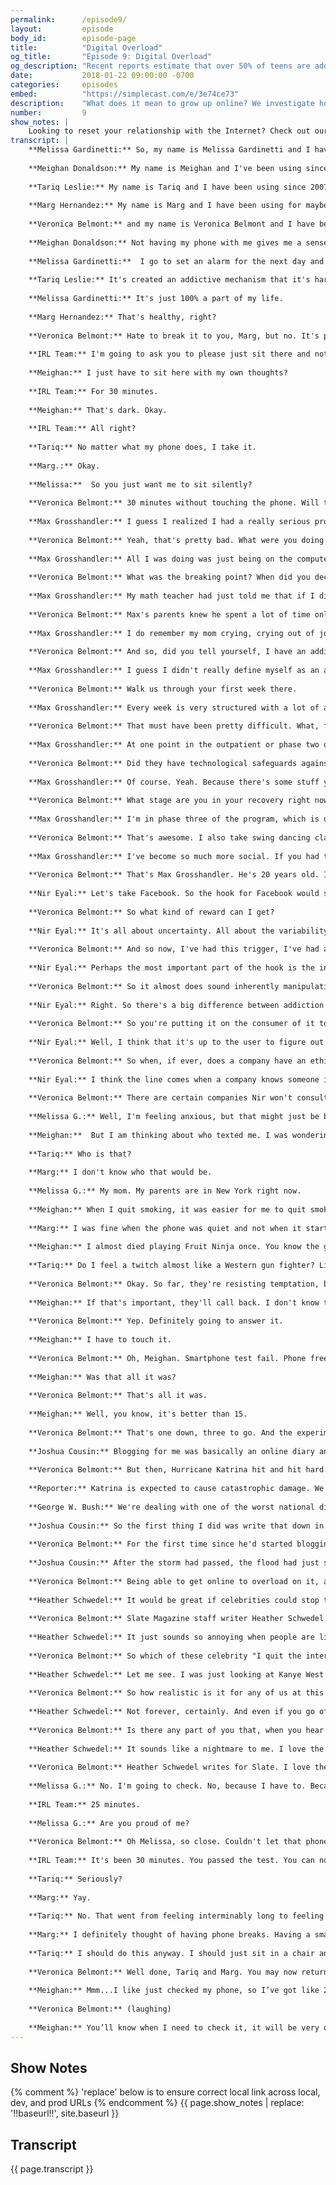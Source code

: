 ```yaml
---
permalink:      /episode9/
layout:         episode
body_id:        episode-page
title:          "Digital Overload"
og_title:       "Episode 9: Digital Overload"
og_description: "Recent reports estimate that over 50% of teens are addicted to their smartphones. Veronica Belmont investigates the impact of growing up online."
date:           2018-01-22 09:00:00 -0700
categories:     episodes
embed:          "https://simplecast.com/e/3e74ce73"
description:    "What does it mean to grow up online? We investigate how the www is changing our bodies and our brains. A college student shares his experience at rehab for Internet addiction. Bestselling author Nir Eyal breaks down what apps borrow from gambling technology. Writer Heather Schwedel talks about taking a cue from Kanye and breaking up with Twitter. And blogger Joshua Cousins talks about the Internet as a lifeline, in the wake of recent natural disasters."
number:         9
show_notes: |
    Looking to reset your relationship with the Internet? Check out our [digital detox kit](https://blog.mozilla.org/internetcitizen/2018/01/16/digital-fitness/). And if you still need something to stop your phone’s constant beep boops, we have the next best thing: [an IRL ringtone](!!baseurl!!/ringtones/).
transcript: |
    **Melissa Gardinetti:** So, my name is Melissa Gardinetti and I have been using a smartphone since 2007.
    
    **Meighan Donaldson:** My name is Meighan and I've been using since 2010.
    
    **Tariq Leslie:** My name is Tariq and I have been using since 2007.
    
    **Marg Hernandez:** My name is Marg and I have been using for maybe 12 years.
    
    **Veronica Belmont:** and my name is Veronica Belmont and I have been using a smartphone since 2007. Like the four people you just heard from, I'm hooked on my phone. Maybe even addicted?
    
    **Meighan Donaldson:** Not having my phone with me gives me a sense of anxiety. 
    
    **Melissa Gardinetti:**  I go to set an alarm for the next day and then 20 minutes later I'm like in my brother's ex-girlfriend's cousin's Instagram 200 weeks deep and I'm like, oh fuck. I was supposed to set my alarm. Sorry. Can I swear?
    
    **Tariq Leslie:** It's created an addictive mechanism that it's hard to shut off in the way that we used to.
    
    **Melissa Gardinetti:** It's just 100% a part of my life.
    
    **Marg Hernandez:** That's healthy, right?
    
    **Veronica Belmont:** Hate to break it to you, Marg, but no. It's probably not healthy. There's been some anxiety-themed news lately about our constant smartphone use, particularly when it comes to kids. At the start of the year, two big Apple investors asked the company to build better parental controls for its devices. And over in France? They're banning mobile phones from classrooms as of September. But really, it's not just kids who are hooked, is it? So we tried something. The IRL team asked Melissa, Tariq, Marg, and Meighan to agree to a small experiment.
    
    **IRL Team:** I'm going to ask you to please just sit there and not touch your phone.
    
    **Meighan:** I just have to sit here with my own thoughts?
    
    **IRL Team:** For 30 minutes.
    
    **Meighan:** That's dark. Okay.
    
    **IRL Team:** All right?
    
    **Tariq:** No matter what my phone does, I take it.
    
    **Marg.:** Okay. 
    
    **Melissa:**  So you just want me to sit silently?
    
    **Veronica Belmont:** 30 minutes without touching the phone. Will they get through it? We'll check back in on our brave volunteers a little later in the episode. Meanwhile, I admit it. I have felt separation anxiety when I've left my phone at home. I've checked the likes on my Instagram post literally 15 seconds after I've posted them. I've tunneled down obsessively into my Twitter mentions, hoping to find ... You know what? I don't even know. The point is, my online life isn't just some extracurricular activity. It's a major part of who I am, yet if anything else took up this much time and brain space in my real life, I'd probably have some serious self reflection and therapy coming. Because it is easy to overdo it. To overload on internet. Okay. I am surely to blame for my bad habits. But, so are the people making the things. Today, we look at how our constant internet use can be both totally fine and totally problematic. This is IRL, online life is real life, an original podcast from Mozilla. So why is it that we can't really seem to stop ourselves? Do we need an intervention? Does it become an addiction when you check your phone in a grocery store checkout line like 17 times? What about when your internet habit means you start failing your freshman year? Is that a sign of addiction? That's what happened to Max Grosshandler.
    
    **Max Grosshandler:** I guess I realized I had a really serious problem when in the first week of college, I got a zero out of 25 on the first math quiz.
    
    **Veronica Belmont:** Yeah, that's pretty bad. What were you doing that whole first week?
    
    **Max Grosshandler:** All I was doing was just being on the computer. I would pretend that I would go around and have a normal day, eat, go to class, get back from class, pretend to do homework. But then, while I was doing these things, I would just always be on my computer or my phone. About 12 to 14 hours per day. On any given day, I would have a YouTube video opened up in one tab, I'd have an online chat open as well, and then I'd also have a game open. And I would basically constantly jump between those and sometimes open a news article if I find anything interesting from my chat rooms. That's what I thrived on. I kept trying to get that information fix. And all I knew was that when I did it, I didn't feel sad and that was the most important part. When I was binging on information, I would just forget about all of that.
    
    **Veronica Belmont:** What was the breaking point? When did you decide that you needed to get help?
    
    **Max Grosshandler:** My math teacher had just told me that if I didn't do exceptionally well on the second test, I was going to fail the class and I realized that there was literally no way I was going to be able to pull that off, so on Friday night, I called my parents, sobbing, and told them the whole truth.
    
    **Veronica Belmont:** Max's parents knew he spent a lot of time online. When he was younger, they had to actually hide his laptop. But they had always assumed he could handle it. Once they realized how wrong they were, they found a treatment center for gaming and internet addictions up in Washington state. It's called Restart, and Max went willingly.
    
    **Max Grosshandler:** I do remember my mom crying, crying out of joy, not of anger. I think they were beating themselves up over not have figuring it out sooner.
    
    **Veronica Belmont:** And so, did you tell yourself, I have an addiction?
    
    **Max Grosshandler:** I guess I didn't really define myself as an addict until a few months into treatment. I knew I had a problem, but I, at the time, defined it as more of an obsession.
    
    **Veronica Belmont:** Walk us through your first week there.
    
    **Max Grosshandler:** Every week is very structured with a lot of activities going throughout the day. So you don't really have free time. There's fitness four times a week. There is a lot of different groups that help talk about the neurobiology of addiction and things you can do that do not involve the internet, as well as a group where you can communicate with other clients if something is going on.
    
    **Veronica Belmont:** That must have been pretty difficult. What, for you, then was the most difficult part?
    
    **Max Grosshandler:** At one point in the outpatient or phase two of the program, I actually had my smart phone and then everything was going fine for about a month and a half and then I started to use more than my allotted time every single day and then eventually, they just took it away from me. It felt really, really bad and I realized that, especially near the end of it, that I was just having ... I was not in control of my mind and my actions by that point. Just the device was winning.
    
    **Veronica Belmont:** Did they have technological safeguards against your over-usage? Were they able to shut down your devices or know how much time you were spending?
    
    **Max Grosshandler:** Of course. Yeah. Because there's some stuff you can't do in the program, even with your smart phones. You can't look at pornography, you can't gamble, you can't play games on your phone, you can't play games at all, actually.
    
    **Veronica Belmont:** What stage are you in your recovery right now?
    
    **Max Grosshandler:** I'm in phase three of the program, which is outpatient but winding down on recovery, where I do not go to as many groups per week in outpatient and I have access to technology again. Monday through Friday, I go to school and then some days I work out, some days I go play Dungeons and Dragons. And Friday nights, I go swing dancing.
    
    **Veronica Belmont:** That's awesome. I also take swing dancing classes, so that's pretty cool.
    
    **Max Grosshandler:** I've become so much more social. If you had told me a year ago that I would start going swing dancing and like it, I would have laughed in your face.
    
    **Veronica Belmont:** That's Max Grosshandler. He's 20 years old. Internet addiction isn't an officially diagnosable condition in North America. Not yet, anyway. If Max were living in South Korea, he might have been sent to a government-run rehab center. They take this problem seriously there and treat it like a substance addiction. But, the United States does recognize gambling disorder. It's the only non-drug form of addiction that's clinically accepted. Think about that when you think about our attraction to social media and shiny online things. It's like the web is built to work just like how a casino works. To get us coming back for more and more and more. I'm not just saying that. Silicon Valley is very invested in building habit-forming technologies. One fellow who helps them do it is Nir Eyal. Nir wrote a book called Hooked: How to Build Habit-Forming Products. I know. Subtle, right? He describes how to do it using something called the hook model. So, let's break it down a little bit. You talk about how the hook model starts with triggers.
    
    **Nir Eyal:** Let's take Facebook. So the hook for Facebook would start with an external trigger and these are the dings and pings and notifications that tell you, "Hey, something just happened on Facebook. Come check it out." Gives you some piece of information. Then, the action phase of the hook is the simplest behavior done in anticipation of a reward. So, in the case of Facebook, it's just opening the app and scrolling the feed. Now, when you do that, when you do that simple action of opening the app and scrolling the feed, you are taken to the third step of the hook, which is the reward phase.
    
    **Veronica Belmont:** So what kind of reward can I get?
    
    **Nir Eyal:** It's all about uncertainty. All about the variability about what might happen next. So as you're scrolling that news feed, you might see different videos, different posts, what are the comments going to say? How many likes does something get? High degree of variability.
    
    **Veronica Belmont:** And so now, I've had this trigger, I've had a reaction. I then go on to do the thing. I get the reward. So I can see how that can get me using a product for a little bit, but how do you go on to grab me for the long term?
    
    **Nir Eyal:** Perhaps the most important part of the hook is the investment phase. So the last step of a hook is where the user puts something into the product to improve it with use. And the world has totally shifted in that you are co-creating the product with these platforms. And you do that with the data you give these companies, with the content you upload, with how many followers you have or friends you have or people you follow, with your reputation you're literally making the product better and better and better with use. All this, these four steps in aggregate, serve to create a connection called an internal trigger, so that through successive cycles through this hook, you're not even triggered with these external triggers at all. You don't need them. Now you're triggered whenever you feel a negative emotional state. So when we're bored, we check Facebook. When we're lonely, we check Tinder. When we're uncertain, we check Google. So, the holy grail of these habit-forming products is to attach to some kind of negative emotion so that the product provides at least temporary relief.
    
    **Veronica Belmont:** So it almost does sound inherently manipulative in some way, since it does manufacture this desire. It sounds almost like an addiction cycle.
    
    **Nir Eyal:** Right. So there's a big difference between addiction and habit, because an addiction is a persistent, compulsive dependency that harms the user. That harm is super important. Because the kind of products that I help people build, eating healthier, exercising more, saving money, these are not products that harm people. Quite the opposite. They improve people's lives. The same exact traits, the same properties, the same neural pathways that help us form habits can be used for good. We should assess for ourselves, is this product serving me? Is this habit serving me or am I serving it? And if it's not serving you, stop. Let's break those bad habits. Uninstall Facebook. I'm all for that.
    
    **Veronica Belmont:** So you're putting it on the consumer of it to recognize when a regular habit, a healthy habit, becomes an unhealthy, obsessive habit?
    
    **Nir Eyal:** Well, I think that it's up to the user to figure out harm. So I think in that respect it is a personal responsibility issue.
    
    **Veronica Belmont:** So when, if ever, does a company have an ethical obligation to make sure that people aren't using their products in an unhealthy way?
    
    **Nir Eyal:** I think the line comes when a company knows someone is using their product to an extent where they are abusing it and refuses to do something. So, I've written now for several years that companies need to have what I call a use and abuse policy. These gaming companies know exactly how much you're using. They have personally identifiable information. So what I want companies to do is to say, look, let's set some kind of number. And if you exceed that number. Give me a number. 40 hours a week. 50 hours a week. Whatever that might be. We're going to reach out and say, hey. You're showing the usage pattern of someone who might be addicted, who might have a problem with this product. Can we help?
    
    **Veronica Belmont:** There are certain companies Nir won't consult for. He says no to alcohol and porn, for instance. I'm glad that he tries to use his powers for good and not evil. But I do wonder about the faith he puts in the willpower of us mere mortals. We put restrictions on smoking and gambling. Would it be so shocking if we said we needed help managing our impulses? At least, we can mute our devices. Turning off notifications can nab you a little peace of mind. Otherwise, if you let the default settings rule your device, it becomes a noisy chaos of attention-demanding triggers, which is exactly what's happening to our four smart phone-free volunteers from earlier in the episode. They've been sitting alone with their thoughts, banned from touching their devices, no matter what those devices do. Let's see how they're holding up.
    
    **Melissa G.:** Well, I'm feeling anxious, but that might just be because of a lot of things. Not just my phone.
    
    **Meighan:**  But I am thinking about who texted me. I was wondering who that was.
    
    **Tariq:** Who is that?
    
    **Marg:** I don't know who that would be.
    
    **Melissa G.:** My mom. My parents are in New York right now.
    
    **Meighan:** When I quit smoking, it was easier for me to quit smoking than it is for me to quit my phone.
    
    **Marg:** I was fine when the phone was quiet and not when it started making sounds, yeah.
    
    **Meighan:** I almost died playing Fruit Ninja once. You know the game Fruit Ninja? I loved it. I was walking across the street and I didn't realize that I shouldn't have been walking and a car stopped like this close to me. It was like this huge thing. Yeah. They had to slam on their brakes.
    
    **Tariq:** Do I feel a twitch almost like a Western gun fighter? Like that kind of ... yeah. A little bit. Yeah.
    
    **Veronica Belmont:** Okay. So far, they're resisting temptation, but next, let's give Meighan's phone a call. See what she does.
    
    **Meighan:** If that's important, they'll call back. I don't know that number.
    
    **Veronica Belmont:** Yep. Definitely going to answer it.
    
    **Meighan:** I have to touch it.
    
    **Veronica Belmont:** Oh, Meighan. Smartphone test fail. Phone free for exactly 16 minutes and 43 seconds.
    
    **Meighan:** Was that all it was?
    
    **Veronica Belmont:** That's all it was.
    
    **Meighan:** Well, you know, it's better than 15.
    
    **Veronica Belmont:** That's one down, three to go. And the experiment continues. Find out how Tariq, Marg, and Melissa do at the end of the episode. This is IRL, Online Life is Real Life, an original podcast from Mozilla. Our smart phone test is a goofy way to show how hooked we are to the internet, but for some of us, a tech binge is about a lot more than leveling up on Fruit Ninja. Sometimes a person needs to overload on internet because of an urgent need to share their story. When Hurricane Maria hit Puerto Rico last year, it destroyed the power grid. Cell phone service was cut. There was no internet to speak of. It's an unfortunately familiar story for Joshua Cousin, because back in 2005, Joshua was a teenage blogger in the suburbs of New Orleans.
    
    **Joshua Cousin:** Blogging for me was basically an online diary and it was things that I had on my mind that I just felt like getting out of my head. It was for me to express my thoughts.
    
    **Veronica Belmont:** But then, Hurricane Katrina hit and hit hard.
    
    **Reporter:** Katrina is expected to cause catastrophic damage. We keep using that word catastrophic.
    
    **George W. Bush:** We're dealing with one of the worst national disasters in our nation's history.
    
    **Joshua Cousin:** So the first thing I did was write that down in my blog and it wasn't that big of a post. It just was like, okay. We ain't scared. And the power went out. I was like, well, that's it. We've got to wait this thing out.
    
    **Veronica Belmont:** For the first time since he'd started blogging, Joshua couldn't tell the world what was happening. All that mattered now was surviving.
    
    **Joshua Cousin:** After the storm had passed, the flood had just started to happen and the water was rising and so, my cousin Greg, he decided to leave. He said, "You know what? I got to go and get my daughter." But this guy was in the water and he must have lost his footing and so my cousin Greg went to try and help. And Greg really couldn't swim. He went under the water, he grabbed this guy, put him to safety and he went underwater again and that happened maybe two or three times and he didn't come back up the third time. There was a guy who came around and he took us on his boat and said, "Hey, we've got to get you all out of here. The water's expected to rise even more." It was likely the only way we were going to be able to get rescued. I wanted to blog but I couldn't. I didn't have the access to the internet. We didn't have cell phones or anything back then, so you couldn't make a Facebook post because there was no Facebook. While we were on the bus, you could see people laid out ... They had sheets and things over. We could see people trapped in their locations. When we got to our destination, which we found out eventually that it was the Astrodome ... When we got there, it was thousands upon thousands of people. It was scary. There was a computer center in there that I was able to get to and start blogging. I decided, I'm going to tell people what's going on. My initial post was basically just saying that, hey, I'm alive. So I would just go in whatever time I woke up ... I would just go in and stay as long as I could, take a break, go in and eat, come back. It was just a daily routine of mine. I had no track of time. I blogged about my whole experience from the time the lights went out to the time we made it to Houston and one of those things just so happened to be about my cousin Greg, since that was the only loss that we had in the family. And that way, I started connecting with people who I had obviously never met and some of them were willing to help me and my family personally just by seeing what they saw that I was writing about. Blogging, in that time, gave the public, whoever was doing it, the opportunity to not only tell their story but it was you telling the news and not the news telling you.
    
    **Veronica Belmont:** Being able to get online to overload on it, actually, is how Joshua could cope with and make sense of how Hurricane Katrina had changed his life and his city completely. That's why, in Puerto Rico, Google's parent company, Alphabet, got a license to send internet balloons to hover over the island and allow people to connect after Hurricane Maria had done her worst. The value of an always-there internet feels more crucial now than ever. It makes me wonder if that desire for a digital detox to log off from it all isn't some kind of holier than thou exercise. You've read about this kind of thing. Often, it's a story of a celebrity raving about their internet sabbatical. I know they mean well. I know. And yes, it can be inspiring to hear someone like him talk about it. But for most of us, quitting the internet like that just isn't possible.
    
    **Heather Schwedel:** It would be great if celebrities could stop talking about the joys of unplugging.
    
    **Veronica Belmont:** Slate Magazine staff writer Heather Schwedel is with me on this one.
    
    **Heather Schwedel:** It just sounds so annoying when people are like, "Oh. I'm quitting the internet." I think it's kind of a new, "I don't have a TV at home."
    
    **Veronica Belmont:** So which of these celebrity "I quit the internet" stories has you rolling your eyes the most.
    
    **Heather Schwedel:** Let me see. I was just looking at Kanye West's quote. He once tweeted, "I got rid of my phone so I can have air to create." I think that just sounds ridiculous. I mean, it sounds like what world do you live in where you can get rid of your phone? It just reminds us of the space between them and us.
    
    **Veronica Belmont:** So how realistic is it for any of us at this point to actively quit the internet? Is that even a possibility or can we go off the grid completely and still have a semblance of a normal life?
    
    **Heather Schwedel:** Not forever, certainly. And even if you go off for a few months and take a hiatus, I think if that's something you want to do and you think would be good for you, maybe you should pursue it. Unfortunately, the challenge is going to be talking about it without sounding sanctimonious.
    
    **Veronica Belmont:** Is there any part of you that, when you hear about someone going completely off the grid, is like, "Ooh. That actually sounds pretty wonderful."
    
    **Heather Schwedel:** It sounds like a nightmare to me. I love the internet and mostly I think it's great. So I'm not the person that's like, "Oh wow. That sounds like zen being at one with nature." Like no thank you.
    
    **Veronica Belmont:** Heather Schwedel writes for Slate. I love the internet too. Obviously. And it's like this, when you've got a weight problem, you don't stop eating entirely for 30 days. You manage your intake. Moderation. So, how about we check in one last time with our smart phone deprived guinea pigs. 30 minutes of no phone shouldn't be too tough. Then again, Meighan already caved. Oh, and there's Melissa's ringtone.
    
    **Melissa G.:** No. I'm going to check. No, because I have to. Because I don't know who that person is. Probably the wrong number. Melissa speaking. Hello? Hello? How long had it been?
    
    **IRL Team:** 25 minutes.
    
    **Melissa G.:** Are you proud of me?
    
    **Veronica Belmont:** Oh Melissa, so close. Couldn't let that phone call go to voicemail. That leaves Marg and Tariq. And here comes the IRL team to get them to the finish line.
    
    **IRL Team:** It's been 30 minutes. You passed the test. You can now look at your phone.
    
    **Tariq:** Seriously?
    
    **Marg:** Yay.
    
    **Tariq:** No. That went from feeling interminably long to feeling short. There was never a question of whether I could do this, like just go the 30 minutes. But I was wondering about why do I need something like this to do something like this.
    
    **Marg:** I definitely thought of having phone breaks. Having a smart phone takes you away from the present. So when you're having coffee or dinner or what have you. But then you feel the dread and you go to the bathroom or you excuse yourself because you need to check your phone but don't really want to do it right in front of them.
    
    **Tariq:** I should do this anyway. I should just sit in a chair and just let my mind wander and float from one idea to another.
    
    **Veronica Belmont:** Well done, Tariq and Marg. You may now return to your regularly scheduled internet overdose. It's not easy sticking to a balanced media diet. I've been struggling with it. Right now, it's my number one mental health issue, just managing information overload. I deleted the Twitter app from my phone and that's helped a bit. Now, instead of getting a dose of angry comments every few minutes, I look at Instagram and get a dose of puppies and my friends' babies. I'm not going for monk status here. I just want a slightly saner outlook. Less toxic outreach, more goldendoodles. So that's where I'm at and as much fun as it is to blame a bunch of unregulated developers who design apps that we just can't put down, staying accountable to myself is probably more productive. How are you managing your digital overload? Have you taken breaks? Called it quits? Smashed your phone against a wall in a fit of despair? Check out the show notes to this episode to learn more about detoxing your digital habits by checking the website. Online. IRLpodcast.org. Oh, and hey! Are you sick of your phone's incessant beeps and boops but still need those notifications to keep you informed? We're trying to smooth that out for you just a little bit. How about you try using your very own IRL theme ringtone? That beauty's yours for free. Find it in the show notes at IRLpodcast.org. IRL is an original podcast from Mozilla, the nonprofit behind the all new Firefox browser. I'm Veronica Belmont. I'll see you online until we catch up again IRL.
    
    **Meighan:** Mmm...I like just checked my phone, so I’ve got like 20 minutes before I start like shaking, sweating and foaming at the mouth 
    
    **Veronica Belmont:** (laughing)
    
    **Meighan:** You’ll know when I need to check it, it will be very obvious. 
---
```


## Show Notes
<a name="#shownotes"></a>

{% comment %}
    'replace' below is to ensure correct local link across local, dev, and prod URLs
{% endcomment %}
{{ page.show_notes | replace: '!!baseurl!!', site.baseurl }}

## Transcript
<a name="#transcript"></a>

{{ page.transcript }}
